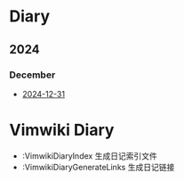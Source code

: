 # Diary

## 2024

### December

- [2024-12-31](2024-12-31)



Vimwiki Diary
=============
- :VimwikiDiaryIndex 生成日记索引文件
- :VimwikiDiaryGenerateLinks 生成日记链接
